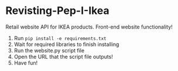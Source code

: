 # Revisting-Pep-I-Ikea

Retail website API for IKEA products. Front-end website functionality!

1) Run `pip install -e requirements.txt`
2) Wait for required libraries to finish installing
3) Run the website.py script file
4) Open the URL that the script file outputs!
5) Have fun!
